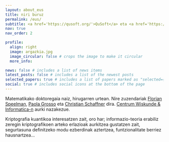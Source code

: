 ```yaml
---
layout: about_eus
title: niri buruz
permalink: /eus/
subtitle: <a href='https://qusoft.org/'>QuSoft</a> eta <a href='https://mns-research.nl/'>MNS, University of Amsterdam</a>, Herbehereak.
nav: true
nav_order: 2

profile:
  align: right
  image: argazkia.jpg
  image_circular: false # crops the image to make it circular
  more_info:

news: false # includes a list of news items
latest_posts: false # includes a list of the newest posts
selected_papers: true # includes a list of papers marked as "selected={true}"
social: true # includes social icons at the bottom of the page
---
```


Matematikako doktoregaia naiz, hirugarren urtean. Nire zuzendariak [Florian Speelman](https://www.cwi.nl/en/people/florian-speelman/), [Paola Grosso](https://staff.fnwi.uva.nl/p.grosso/) eta [Christian Schaffner](https://staff.science.uva.nl/c.schaffner/) dira. [Centrum Wiskunde & Informatica-n](https://www.cwi.nl) aurki nazakezue.

Kriptografia kuantikoa interesatzen zait, oro har; informazio-teoria erabiliz zeregin kriptografikoen arteko erlazioak aurkitzea gustatzen zait, segurtasuna definitzeko modu ezberdinak aztertzea, funtzionalitate berriez hausnartzea...
